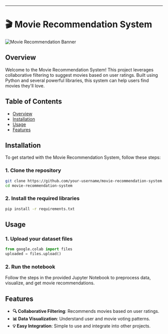 ---

# 🎬 Movie Recommendation System

![Movie Recommendation Banner](https://images.unsplash.com/photo-1524985069026-dd778a71c7b4?crop=entropy&cs=tinysrgb&fit=max&fm=jpg&ixid=MnwxMTc3M3wwfDF8c2VhcmNofDF8fG1vdmllJTIwbmVvbnxlbnwwfHx8fDE2Mjk3OTU5NTg&ixlib=rb-1.2.1&q=80&w=1080)

## Overview

Welcome to the Movie Recommendation System! This project leverages collaborative filtering to suggest movies based on user ratings. Built using Python and several powerful libraries, this system can help users find movies they'll love.

## Table of Contents

- [Overview](#overview)
- [Installation](#installation)
- [Usage](#usage)
- [Features](#features)


## Installation

To get started with the Movie Recommendation System, follow these steps:

### 1. Clone the repository
```sh
git clone https://github.com/your-username/movie-recommendation-system.git
cd movie-recommendation-system
```

### 2. Install the required libraries
```sh
pip install -r requirements.txt
```

## Usage

### 1. Upload your dataset files
```python
from google.colab import files
uploaded = files.upload()
```

### 2. Run the notebook
Follow the steps in the provided Jupyter Notebook to preprocess data, visualize, and get movie recommendations.

## Features

- **🔍 Collaborative Filtering**: Recommends movies based on user ratings.
- **📊 Data Visualization**: Understand user and movie voting patterns.
- **💡 Easy Integration**: Simple to use and integrate into other projects.

